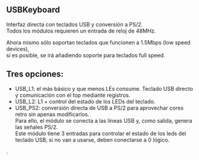 ## USBKeyboard
Interfaz directa con teclados USB y conversión a PS/2.  
Todos los módulos requieren un entrada de reloj de 48MHz.  


Ahora mismo sólo soportan teclados que funcionen a 1.5Mbps (low speed devices),  
si es posible, se irá añadiendo soporte para teclados full speed.

## Tres opciones:
- USB_L1: el más básico y que menos LEs consume. Teclado USB directo y comunicación con el top mediante registros.  
- USB_L2: L1 + control del estado de los LEDs del teclado.   
- USB_PS2: conversión directa de USB a PS/2 para aprovechar cores retro sin apenas modificarlos.  
   Para ello, el módulo se conecta a las líneas USB y, como salida, genera las señales PS/2.  
   Este módulo tiene 3 entradas para controlar el estado de los leds del teclado USB, si no van a usarse, deben conectarse a 0 lógico.

.


